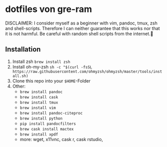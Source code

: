 # dotfiles von gre-ram

DISCLAIMER: I consider myself as a beginner with vim, pandoc, tmux, zsh and shell-scripts. Therefore I can neither guarantee that this  works nor that it is not harmful. Be careful with random shell scripts from the internet.🧐 

## Installation

1. Install zsh `brew install zsh`
2. Install oh-my-zsh `sh -c "$(curl -fsSL https://raw.githubusercontent.com/ohmyzsh/ohmyzsh/master/tools/install.sh)`
3. Clone this repo into your `$HOME`-Folder
4. Other:
    - `brew install pandoc`
    - `brew install cask`
    - `brew install tmux`
    - `brew install vim`
    - `brew install pandoc-citeproc`
    - `brew install python`
    - `pip install pandocfilters`
    - `brew cask install mactex`
    - `brew install xpdf`
    - more: wget, x11vnc, cask r, cask rstudio,
